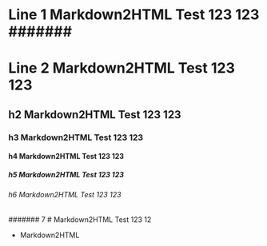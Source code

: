 # Line 1 Markdown2HTML Test 123 123 ####### ########
# Line 2 Markdown2HTML Test 123 123
## h2 Markdown2HTML Test 123 123
### h3 Markdown2HTML Test 123 123
#### h4 Markdown2HTML Test 123 123
##### h5 Markdown2HTML Test 123 123
###### h6 Markdown2HTML Test 123 123
####### 7 # Markdown2HTML Test 123 12
- Markdown2HTML
